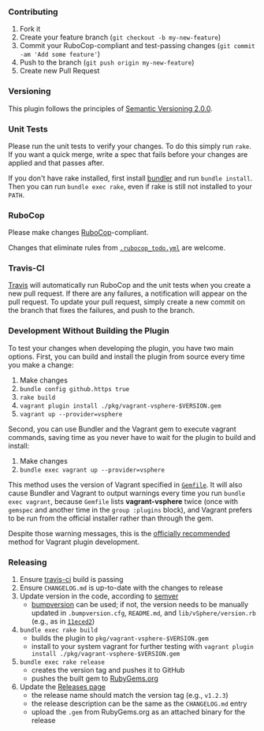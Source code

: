 ### Contributing

1. Fork it
2. Create your feature branch (`git checkout -b my-new-feature`)
3. Commit your RuboCop-compliant and test-passing changes (`git commit -am 'Add
   some feature'`)
4. Push to the branch (`git push origin my-new-feature`)
5. Create new Pull Request

### Versioning

This plugin follows the principles of
[Semantic Versioning 2.0.0](http://semver.org/).

### Unit Tests

Please run the unit tests to verify your changes. To do this simply run `rake`.
If you want a quick merge, write a spec that fails before your changes are
applied and that passes after.

If you don't have rake installed, first install [bundler](http://bundler.io/)
and run `bundle install`. Then you can run `bundle exec rake`, even if rake is
still not installed to your `PATH`.

### RuboCop

Please make changes [RuboCop](https://github.com/bbatsov/rubocop)-compliant.

Changes that eliminate rules from
[`.rubocop_todo.yml`](https://github.com/nsidc/vagrant-vsphere/blob/master/.rubocop_todo.yml)
are welcome.

### Travis-CI

[Travis](https://travis-ci.org/nsidc/vagrant-vsphere) will automatically run
RuboCop and the unit tests when you create a new pull request. If there are any
failures, a notification will appear on the pull request. To update your pull
request, simply create a new commit on the branch that fixes the failures, and
push to the branch.

### Development Without Building the Plugin

To test your changes when developing the plugin, you have two main
options. First, you can build and install the plugin from source every time you
make a change:

1. Make changes
2. `bundle config github.https true`
3. `rake build`
4. `vagrant plugin install ./pkg/vagrant-vsphere-$VERSION.gem`
5. `vagrant up --provider=vsphere`

Second, you can use Bundler and the Vagrant gem to execute vagrant commands,
saving time as you never have to wait for the plugin to build and install:

1. Make changes
2. `bundle exec vagrant up --provider=vsphere`

This method uses the version of Vagrant specified in
[`Gemfile`](https://github.com/nsidc/vagrant-vsphere/blob/master/Gemfile). It
will also cause Bundler and Vagrant to output warnings every time you run
`bundle exec vagrant`, because `Gemfile` lists **vagrant-vsphere** twice (once
with `gemspec` and another time in the `group :plugins` block), and Vagrant
prefers to be run from the official installer rather than through the gem.

Despite those warning messages, this is the
[officially recommended](https://docs.vagrantup.com/v2/plugins/development-basics.html)
method for Vagrant plugin development.

### Releasing

1) Ensure [travis-ci](https://travis-ci.org/github/nsidc/vagrant-vsphere/) build is passing
2) Ensure `CHANGELOG.md` is up-to-date with the changes to release
3) Update version in the code, according to [semver](https://semver.org/)
    * [bumpversion](https://github.com/peritus/bumpversion) can be used; if not,
      the version needs to be manually updated in `.bumpversion.cfg`,
      `README.md`, and `lib/vSphere/version.rb` (e.g., as in
      [`11eced2`](https://github.com/nsidc/vagrant-vsphere/commit/11eced2))
4) `bundle exec rake build`
    * builds the plugin to `pkg/vagrant-vsphere-$VERSION.gem`
    * install to your system vagrant for further testing with `vagrant plugin
      install ./pkg/vagrant-vsphere-$VERSION.gem`
5) `bundle exec rake release`
    * creates the version tag and pushes it to GitHub
    * pushes the built gem to
      [RubyGems.org](https://rubygems.org/gems/vagrant-vsphere/)
6) Update the [Releases page](https://github.com/nsidc/vagrant-vsphere/releases)
    * the release name should match the version tag (e.g., `v1.2.3`)
    * the release description can be the same as the `CHANGELOG.md` entry
    * upload the `.gem` from RubyGems.org as an attached binary for the release
